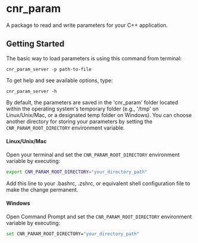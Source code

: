 # cnr_param

A package to read and write parameters for your C++ application.

## Getting Started
The basic way to load parameters is using this command from terminal:
```
cnr_param_server -p path-to-file
```
To get help and see available options, type:
```
cnr_param_server -h
```
By default, the parameters are saved in the 'cnr_param' folder located within the operating system's temporary folder (e.g., '/tmp' on Linux/Unix/Mac, or a designated temp folder on Windows). 
You can choose another directory for storing your parameters by setting the `CNR_PARAM_ROOT_DIRECTORY` environment variable.

#### Linux/Unix/Mac
Open your terminal and set the `CNR_PARAM_ROOT_DIRECTORY` environment variable by executing:
```bash
export CNR_PARAM_ROOT_DIRECTORY="your_directory_path"
```
Add this line to your .bashrc, .zshrc, or equivalent shell configuration file to make the change permanent.

#### Windows
Open Command Prompt and set the `CNR_PARAM_ROOT_DIRECTORY` environment variable by executing:
```bash
set CNR_PARAM_ROOT_DIRECTORY="your_directory_path"
```